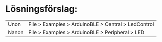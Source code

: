 # Lösningsförslag:

|     | |
|-----|-|
|Unon |File &gt; Examples &gt; ArduinoBLE &gt; Central &gt; LedControl|
|Nanon|File &gt; Examples &gt; ArduinoBLE &gt; Peripheral &gt; LED|